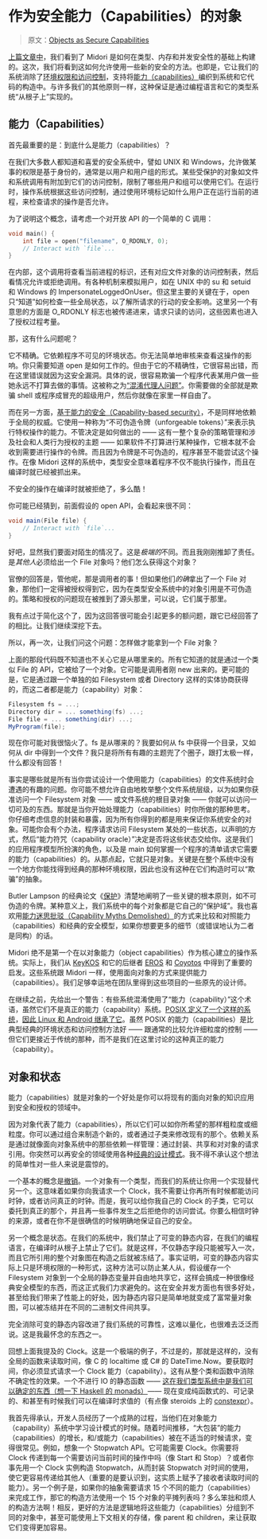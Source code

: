 # 作为安全能力（Capabilities）的对象

> 原文：[Objects as Secure Capabilities](http://joeduffyblog.com/2015/11/10/objects-as-secure-capabilities/)

[上篇文章中](https://github.com/ZiJing6/blogging-about-midori/blob/master/a_tale_of_three_safeties.md)，我们看到了 Midori 是如何在类型、内存和并发安全性的基础上构建的。这次，我们将看到这如何允许使用一些新的安全的方法。也即是，它让我们的系统消除了[环境权限和访问控制](https://en.wikipedia.org/wiki/Ambient_authority)，支持将[能力（capabilities）](https://en.wikipedia.org/wiki/Capability-based_security)编织到系统和它代码的构造中。与许多我们的其他原则一样，这种保证是通过编程语言和它的类型系统“从根子上”实现的。

## 能力（Capabilities）

首先最重要的是：到底什么是能力（capabilities）？

在我们大多数人都知道和喜爱的安全系统中，譬如 UNIX 和 Windows，允许做某事的权限是基于身份的，通常是以用户和用户组的形式。某些受保护的对象如文件和系统调用有附加到它们的访问控制，限制了哪些用户和组可以使用它们。在运行时，操作系统根据这些访问控制，通过使用环境标记如什么用户正在运行当前的进程，来检查请求的操作是否允许。

为了说明这个概念，请考虑一个对开放 API 的一个简单的 C 调用：

```c
void main() {
	int file = open("filename", O_RDONLY, 0);
	// Interact with `file`...
}
```

在内部，这个调用将查看当前进程的标识，还有对应文件对象的访问控制表，然后看情况允许或拒绝调用。有各种机制来模拟用户，如在 UNIX 中的 su 和 setuid 和 Windows 的 ImpersonateLoggedOnUser。但这里主要的关键在于，open 只“知道”如何检查一些全局状态，以了解所请求的行动的安全影响。这里另一个有意思的方面是 O_RDONLY 标志也被传递进来，请求只读的访问，这些因素也进入了授权过程考量。

那，这有什么问题呢？

它不精确。它依赖程序不可见的环境状态。你无法简单地审核来查看这操作的影响。你只需要知道 open 是如何工作的。但由于它的不精确性，它很容易出错，而在这里错误就因为这安全漏洞。具体的说，很容易欺骗一个程序代表某用户做一些她永远不打算去做的事情。这被称之为[“混淆代理人问题”](http://c2.com/cgi/wiki?ConfusedDeputyProblem)。你需要做的全部就是欺骗 shell 或程序成冒充的超级用户，然后你就像在家里一样自由了。

而在另一方面，[基于能力的安全（Capability-based security）](https://en.wikipedia.org/wiki/Capability-based_security)，不是同样地依赖于全局的权威。它使用一种称为“不可伪造令牌（unforgeable tokens）”来表示执行特权操作的能力。不管决定是如何做出的 —— 这有一整个复杂的策略管理和涉及社会和人类行为授权的主题 —— 如果软件不打算进行某种操作，它根本就不会收到需要进行操作的令牌。而且因为令牌是不可伪造的，程序甚至不能尝试这个操作。在像 Midori 这样的系统中，类型安全意味着程序不仅不能执行操作，而且在编译时就已经被抓出来。

不安全的操作在编译时就被拒绝了，多么酷！

你可能已经猜到，前面假设的 open API，会看起来很不同：

```csharp
void main(File file) {
	// Interact with `file`...
}
```

好吧，显然我们要面对陌生的情况了。这是*极端的*不同。而且我刚刚推卸了责任。是*其他人*必须给出一个 File 对象吗？他们怎么获得这个对象？

官僚的回答是，管他呢，那是调用者的事！但如果他们*的确*拿出了一个 File 对象，那他们一定得被授权得到它，因为在类型安全系统中的对象引用是不可伪造的。策略和授权的问题现在被推到了源头那里，可以说，它们属于那里。

我有点过于简化这个了，因为这回答很可能会引起更多的额问题，跟它已经回答了的相比。让我们继续深挖下去。

所以，再一次，让我们问这个问题：怎样做才能拿到一个 File 对象？

上面的那段代码既不知道也不关心它是从哪里来的。所有它知道的就是通过一个类似 File 的 API，它被给了一个对象。它可能是调用者刚 new 出来的。更可能的是，它是通过跟一个单独的如 Filesystem 或者 Directory 这样的实体协商获得的，而这二者都是能力（capability）对象：

```csharp
Filesystem fs = ...;
Directory dir = ... something(fs) ...;
File file = ... something(dir) ...;
MyProgram(file);
```

现在你可能对我很恼火了。fs 是从哪来的？我要如何从 fs 中获得一个目录，又如何从 dir 中得到一个文件？我只是将所有有趣的主题兜了个圈子，跟打太极一样，什么都没有回答！

事实是哪些就是所有当你尝试设计一个使用能力（capabilities）的文件系统时会遭遇的有趣的问题。你可能不想允许自由地枚举整个文件系统层级，以为如果你获准访问一个 Filesystem 对象 —— 或文件系统的根目录对象 —— 你就可以访问一切可及的东西。那就是当你开始处理能力（capabilities）时你所做的那种思考。你仔细考虑信息的封装和暴露，因为所有你得到的都是用来保证你系统安全的对象。可能你会有个办法，程序请求访问 Filesystem 某处的一些状态，以声明的方式，然后“能力符咒（capability oracle）”决定是否将这些状态交给你。这是我们的应用程序模型所扮演的角色，以及是 main 如何掌握一个程序的清单请求它需要的能力（capabilities）的。从那点起，它就只是对象。关键是在整个系统中没有一个地方你能找得到经典的那种环境权限，因此也没有这种在它们构造时可以“欺骗”的抽象。

Butler Lampson 的经典论文《[保护](http://research.microsoft.com/en-us/um/people/blampson/08-Protection/Acrobat.pdf)》清楚地阐明了一些关键的根本原则，如不可伪造的令牌。某种意义上，我们系统中的每个对象都是它自己的“保护域”。我也喜欢用[能力迷思批驳（Capability Myths Demolished）](http://srl.cs.jhu.edu/pubs/SRL2003-02.pdf)的方式来比较和对照能力（capabilities）和经典的安全模型，如果你想要更多的细节（或错误地认为二者是同构）的话。

Midori 绝不是第一个在以对象能力（object capabilities）作为核心建立的操作系统。实际上，我们从 [KeyKOS](http://www.cis.upenn.edu/~KeyKOS/NanoKernel/NanoKernel.html) 和它的后继者 [EROS](https://en.wikipedia.org/wiki/EROS_(microkernel)) 和 [Coyotos](http://www.coyotos.org/docs/misc/eros-comparison.html) 中得到了重要的启发。这些系统跟 Midori 一样，使用面向对象的方式来提供能力（capabilities）。我们足够幸运地在团队里得到这些项目的一些原先的设计师。

在继续之前，先给出一个警告：有些系统混淆使用了“能力（capability）”这个术语，虽然它们不是真正的能力（capability）系统。[POSIX 定义了一个这样的系统](http://c2.com/cgi/wiki?PosixCapabilities)，[因此 Linux 和 Android 继承了它](https://www.kernel.org/pub/linux/libs/security/linux-privs/kernel-2.2/capfaq-0.2.txt)。虽然 POSIX 的能力（capabilities）是比典型经典的环境状态和访问控制方法好 —— 跟通常的比较允许细粒度的控制 —— 但它们更接近于传统的那种，而不是我们在这里讨论的这种真正的能力（capability）。

## 对象和状态

能力（capabilities）就是对象的一个好处是你可以将现有的面向对象的知识应用到安全和授权的领域中。

因为对象代表了能力（capabilities），所以它们可以如你所希望的那样粗粒度或细粒度。你可以通过组合来制造个新的，或者通过子类来修改现有的那个。依赖关系是通过就像面向对象系统中的那些依赖一样管理：通过封装、共享和对对象的请求引用。你突然可以再安全的领域使用各种[经典的设计模式](https://en.wikipedia.org/wiki/Design_Patterns)。我不得不承认这个想法的简单性对一些人来说是震惊的。

一个基本的概念是[撤销](http://c2.com/cgi/wiki?RevokableCapabilities)。一个对象有一个类型，而我们的系统让你用一个实现替代另一个。这意味着如果你向我请求一个 Clock，我不需要让你再所有时候都能访问时钟，或者访问真正的时钟。而是，我可以给你我自己的 Clock 的子类，它可以委托到真正的那个，并且再一些事件发生之后拒绝你的访问尝试。你要么相信时钟的来源，或者在你不是很确信的时候明确地保证自己的安全。

另一个概念是状态。在我们的系统中，我们禁止了可变的静态内容，在我们的编程语言，在编译时从根子上禁止了它们。就是这样，不仅静态字段只能被写入一次，而且它所引用的整个对象图在构造之后就被冻结了。事实证明，可变的静态内容实际上只是环境权限的一种形式，这种方法可以防止某人从，假设缓存一个 Filesystem 对象到一个全局的静态变量并自由地共享它，这样会搞成一种很像经典安全模型的东西，而这正式我们力求避免的。这在安全并发方面也有很多好处，甚至给我们带来了性能上的好处，因为静态内容只是简单地就变成了富常量对象图，可以被冻结并在不同的二进制文件间共享。

完全消除可变的静态内容改进了我们系统的可靠性，这难以量化，也很难去泛泛而说。这是我最怀念的东西之一。

回想上面我提及的 Clock。这是一个极端的例子，不过是的，那就是这样的，没有全局的函数来读取时间，像 C 的 localtime 或 C# 的 DateTime.Now。要获取时间，你必须显式请求一个 Clock 能力（capability）。这有从整个类和函数中消除不确定性的效果。一个不进行 IO 的静态函数 —— [这在我们类型系统中是我们可以确定的东西（想一下 Haskell 的 monads）](http://research.microsoft.com/apps/pubs/default.aspx?id=170528)—— 现在变成纯函数式的、可记录的、和甚至有时候我们可以在编译时求值的（有点像 steroids 上的  [constexpr](http://en.cppreference.com/w/cpp/language/constexpr)）。

我首先得承认，开发人员经历了一个成熟的过程，当他们在对象能力（capability）系统中学习设计模式的时候。随着时间推移，“大包装”的能力（capabilities）的增长，和/或能力（capabilities）被在不适当的时候请求，变得很常见。例如，想象一个 Stopwatch API。它可能需要 Clock。你需要将 Clock 传递到每一个需要访问当前时间的操作中吗（像 Start 和 Stop）？或者你事先用一个 Clock 实例构造 Stopwatch，从而封装 Stopwatch 对时间的使用，使它更容易传递给其他人（重要的是要认识到，这实质上赋予了接收者读取时间的能力）。另一个例子是，如果你的抽象需要请求 15 个不同的能力（capabilities）来完成工作，那它的构造方法使用一个 15 个对象的平摊列表吗？多么笨拙和烦人的构造方法啊！相反，更好的方法是逻辑地将这些能力（capabilities）分组到不同的对象中，甚至可能使用上下文相关的存储，像 parent 和 children，来让获取它们变得更加容易。

